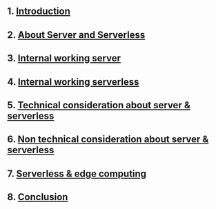 ## 1. [Introduction](./Introduction.md)

## 2. [About Server and Serverless](./About-Server-and-Serverless.md)

## 3. [Internal working server](/LINK-HERE)

## 4. [Internal working serverless](/Internal-working-of-serverless.md)

## 5. [Technical consideration about server & serverless](/Advantage-of-server-and-serverless.md)

## 6. [Non technical consideration about server & serverless](/Disadvantage-of-server-and-serverless.md)

## 7. [Serverless & edge computing](/LINK-HERE)

## 8. [Conclusion](/LINK-HERE)
